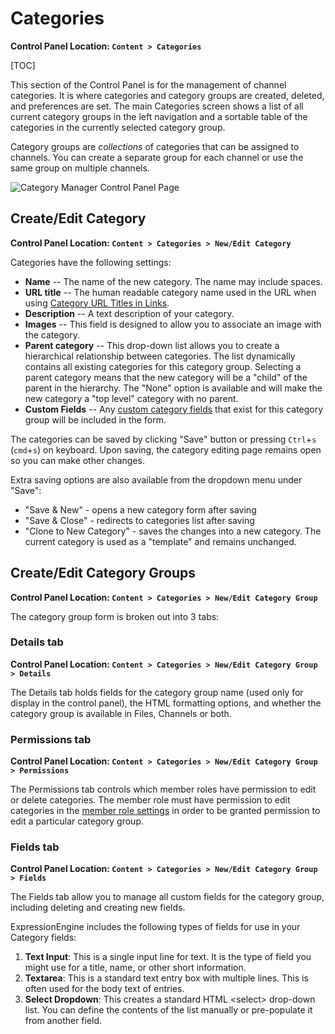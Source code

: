 <!--
    This source file is part of the open source project
    ExpressionEngine User Guide (https://github.com/ExpressionEngine/ExpressionEngine-User-Guide)

    @link      https://expressionengine.com/
    @copyright Copyright (c) 2003-2020, Packet Tide, LLC (https://packettide.com)
    @license   https://expressionengine.com/license Licensed under Apache License, Version 2.0
-->

# Categories

**Control Panel Location: `Content > Categories`**

[TOC]

This section of the Control Panel is for the management of channel categories. It is where categories and category groups are created, deleted, and preferences are set. The main Categories screen shows a list of all current category groups in the left navigation and a sortable table of the categories in the currently selected category group.

Category groups are _collections_ of categories that can be assigned to channels. You can create a separate group for each channel or use the same group on multiple channels.

![Category Manager Control Panel Page](_images/cp-category-manager.png)

## Create/Edit Category

**Control Panel Location: `Content > Categories > New/Edit Category`**

Categories have the following settings:

- **Name** -- The name of the new category. The name may include spaces.
- **URL title** -- The human readable category name used in the URL when using [Category URL Titles in Links](control-panel/settings/content-design.md).
- **Description** -- A text description of your category.
- **Images** -- This field is designed to allow you to associate an image with the category.
- **Parent category** -- This drop-down list allows you to create a hierarchical relationship between categories. The list dynamically contains all existing categories for this category group. Selecting a parent category means that the new category will be a "child" of the parent in the hierarchy. The "None" option is available and will make the new category a "top level" category with no parent.
- **Custom Fields** -- Any [custom category fields](#fields-tab) that exist for this category group will be included in the form.

The categories can be saved by clicking "Save" button or pressing `Ctrl`+`s` (`cmd`+`s`) on keyboard. Upon saving, the category editing page remains open so you can make other changes.

Extra saving options are also available from the dropdown menu under "Save": 
- "Save & New" - opens a new category form after saving
- "Save & Close" - redirects to categories list after saving
- "Clone to New Category" - saves the changes into a new category. The current category is used as a "template" and remains unchanged.

## Create/Edit Category Groups

**Control Panel Location: `Content > Categories > New/Edit Category Group`**

The category group form is broken out into 3 tabs:

### Details tab

**Control Panel Location: `Content > Categories > New/Edit Category Group > Details`**

The Details tab holds fields for the category group name (used only for display in the control panel), the HTML formatting options, and whether the category group is available in Files, Channels or both.

### Permissions tab

**Control Panel Location: `Content > Categories > New/Edit Category Group > Permissions`**

The Permissions tab controls which member roles have permission to edit or delete categories. The member role must have permission to edit categories in the [member role settings](control-panel/member-manager.md#member-roles) in order to be granted permission to edit a particular category group.

### Fields tab

**Control Panel Location: `Content > Categories > New/Edit Category Group > Fields`**

The Fields tab allow you to manage all custom fields for the category group, including deleting and creating new fields.

ExpressionEngine includes the following types of fields for use in your Category fields:

1. **Text Input**: This is a single input line for text. It is the type of field you might use for a title, name, or other short information.
2. **Textarea**: This is a standard text entry box with multiple lines. This is often used for the body text of entries.
3. **Select Dropdown**: This creates a standard HTML &lt;select&gt; drop-down list. You can define the contents of the list manually or pre-populate it from another field.
